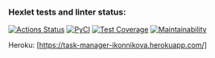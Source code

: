 ### Hexlet tests and linter status:
[![Actions Status](https://github.com/PolinaIkonnikova/python-project-52/workflows/hexlet-check/badge.svg)](https://github.com/PolinaIkonnikova/python-project-52/actions)
[![PyCI](https://github.com/PolinaIkonnikova/python-project-52/actions/workflows/PyCI.yml/badge.svg)](https://github.com/PolinaIkonnikova/python-project-52/actions/workflows/PyCI.yml)
[![Test Coverage](https://api.codeclimate.com/v1/badges/f3f0093bd6242cd36fb2/test_coverage)](https://codeclimate.com/github/PolinaIkonnikova/python-project-52/test_coverage)
[![Maintainability](https://api.codeclimate.com/v1/badges/f3f0093bd6242cd36fb2/maintainability)](https://codeclimate.com/github/PolinaIkonnikova/python-project-52/maintainability)

Heroku:
[https://task-manager-ikonnikova.herokuapp.com/]
